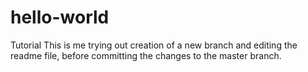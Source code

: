 # hello-world
Tutorial
This is me trying out creation of a new branch and editing the readme file, before committing the changes to the master branch.
